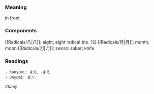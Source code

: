### Meaning

in front

### Components

[[Radicals/八|八]]: eight; eight radical (no. 12) [[Radicals/月|月]]: month; moon [[Radicals/刀|刀]]: sword; saber; knife

### Readings

```
- Kunyomi: まえ、-まえ
- Onyomi: ゼン
```

#kanji